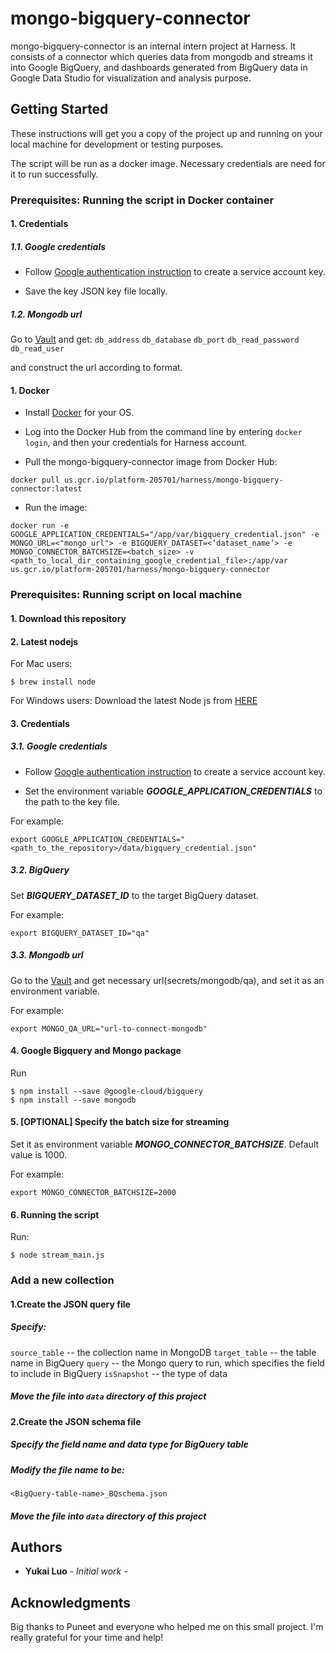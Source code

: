 ﻿# mongo-bigquery-connector

mongo-bigquery-connector is an internal intern project at Harness. It consists of a connector which queries data from mongodb and streams it into Google BigQuery, and dashboards generated from BigQuery data in Google Data Studio for visualization and analysis purpose.

## Getting Started

These instructions will get you a copy of the project up and running on your local machine for development or testing purposes.

The script will be run as a docker image. Necessary credentials are need for it to run successfully.

### Prerequisites: Running the script in Docker container

#### 1. Credentials

##### 1.1. Google credentials

- Follow [Google authentication instruction](https://cloud.google.com/docs/authentication/getting-started) to create a service account key.

- Save the key JSON key file locally.

##### 1.2. Mongodb url

Go to [Vault](https://vault-internal.harness.io:8200/ui/vault/secrets?with=okta) and get:
`db_address`
`db_database`
`db_port`
`db_read_password`
`db_read_user`

and construct the url according to format.

#### 1. Docker

- Install [Docker](https://docs.docker.com/install/) for your OS.

- Log into the Docker Hub from the command line by entering `docker login`, and then your credentials for Harness account.

- Pull the mongo-bigquery-connector image from Docker Hub:

```
docker pull us.gcr.io/platform-205701/harness/mongo-bigquery-connector:latest
```

- Run the image:

```Shell
docker run -e GOOGLE_APPLICATION_CREDENTIALS="/app/var/bigquery_credential.json" -e MONGO_URL=<"mongo_url"> -e BIGQUERY_DATASET=<’dataset_name’> -e MONGO_CONNECTOR_BATCHSIZE=<batch_size> -v <path_to_local_dir_containing_google_credential_file>:/app/var us.gcr.io/platform-205701/harness/mongo-bigquery-connector
```

### Prerequisites: Running script on local machine

#### 1. Download this repository

#### 2. Latest nodejs

For Mac users:

```
$ brew install node
```

For Windows users:
Download the latest Node js from [HERE](https://nodejs.org/en/download/)

#### 3. Credentials

##### 3.1. Google credentials

- Follow [Google authentication instruction](https://cloud.google.com/docs/authentication/getting-started) to create a service account key.

- Set the environment variable **_GOOGLE_APPLICATION_CREDENTIALS_** to the path to the key file.

For example:

```
export GOOGLE_APPLICATION_CREDENTIALS="<path_to_the_repository>/data/bigquery_credential.json"
```

##### 3.2. BigQuery

Set **_BIGQUERY_DATASET_ID_** to the target BigQuery dataset.

For example:

```
export BIGQUERY_DATASET_ID="qa"
```

##### 3.3. Mongodb url

Go to the [Vault](https://vault-internal.harness.io:8200/ui/vault/secrets?with=okta) and get necessary url(secrets/mongodb/qa), and set it as an environment variable.

For example:

```
export MONGO_QA_URL="url-to-connect-mongodb"
```

#### 4. Google Bigquery and Mongo package

Run

```
$ npm install --save @google-cloud/bigquery
$ npm install --save mongodb
```

#### 5. [OPTIONAL] Specify the batch size for streaming

Set it as environment variable **_MONGO_CONNECTOR_BATCHSIZE_**.
Default value is 1000.

For example:

```
export MONGO_CONNECTOR_BATCHSIZE=2000
```

#### 6. Running the script

Run:

```
$ node stream_main.js
```

### Add a new collection

#### 1.Create the JSON query file

##### Specify:

`source_table` -- the collection name in MongoDB
`target_table` -- the table name in BigQuery
`query` -- the Mongo query to run, which specifies the field to include in BigQuery
`isSnapshot` -- the type of data

##### Move the file into `data` directory of this project

#### 2.Create the JSON schema file

##### Specify the field name and data type for BigQuery table

##### Modify the file name to be:

```Shell
<BigQuery-table-name>_BQschema.json
```

##### Move the file into `data` directory of this project


## Authors

- **Yukai Luo** - _Initial work_ -

## Acknowledgments

Big thanks to Puneet and everyone who helped me on this small project.
I'm really grateful for your time and help!
